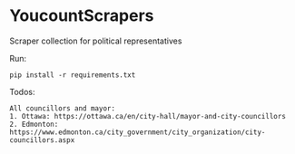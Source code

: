# YoucountScrapers
Scraper collection for political representatives

Run:

```
pip install -r requirements.txt
```


Todos:
```
All councillors and mayor:
1. Ottawa: https://ottawa.ca/en/city-hall/mayor-and-city-councillors
2. Edmonton: https://www.edmonton.ca/city_government/city_organization/city-councillors.aspx
```

